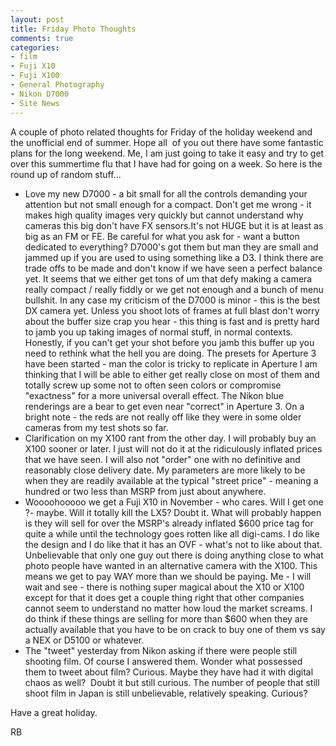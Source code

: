 ```yaml
---
layout: post
title: Friday Photo Thoughts
comments: true
categories:
- film
- Fuji X10
- Fuji X100
- General Photography
- Nikon D7000
- Site News
---
```

A couple of photo related thoughts for Friday of the holiday weekend and the unofficial end of summer. Hope all  of you out there have some fantastic plans for the long weekend. Me, I am just going to take it easy and try to get over this summertime flu that I have had for going on a week. So here is the round up of random stuff...
<ul>
	<li>Love my new D7000 - a bit small for all the controls demanding your attention but not small enough for a compact. Don't get me wrong - it makes high quality images very quickly but cannot understand why cameras this big don't have FX sensors.It's not HUGE but it is at least as big as an FM or FE. Be careful for what you ask for - want a button dedicated to everything? D7000's got them but man they are small and jammed up if you are used to using something like a D3. I think there are trade offs to be made and don't know if we have seen a perfect balance yet. It seems that we either get tons of um that defy making a camera really compact / really fiddly or we get not enough and a bunch of menu bullshit. In any case my criticism of the D7000 is minor - this is the best DX camera yet. Unless you shoot lots of frames at full blast don't worry about the buffer size crap you hear - this thing is fast and is pretty hard to jamb you up taking images of normal stuff, in normal contexts. Honestly, if you can't get your shot before you jamb this buffer up you need to rethink what the hell you are doing. The presets for Aperture 3 have been started - man the color is tricky to replicate in Aperture I am thinking that I will be able to either get really close on most of them and totally screw up some not to often seen colors or compromise "exactness" for a more universal overall effect. The Nikon blue renderings are a bear to get even near "correct" in Aperture 3. On a bright note - the reds are not really off like they were in some older cameras from my test shots so far.</li>
	<li>Clarification on my X100 rant from the other day. I will probably buy an X100 sooner or later. I just will not do it at the ridiculously inflated prices that we have seen. I will also not "order" one with no definitive and reasonably close delivery date. My parameters are more likely to be when they are readily available at the typical "street price" - meaning a hundred or two less than MSRP from just about anywhere.</li>
	<li>Woooohooooo we get a Fuji X10 in November - who cares. Will I get one ?- maybe. Will it totally kill the LX5? Doubt it. What will probably happen is they will sell for over the MSRP's already inflated $600 price tag for quite a while until the technology goes rotten like all digi-cams. I do like the design and I do like that it has an OVF - what's not to like about that. Unbelievable that only one guy out there is doing anything close to what photo people have wanted in an alternative camera with the X100. This means we get to pay WAY more than we should be paying. Me - I will wait and see - there is nothing super magical about the X10 or X100 except for that it does get a couple thing right that other companies cannot seem to understand no matter how loud the market screams. I do think if these things are selling for more than $600 when they are actually available that you have to be on crack to buy one of them vs say a NEX or D5100 or whatever.</li>
	<li>The "tweet" yesterday from Nikon asking if there were people still shooting film. Of course I answered them. Wonder what possessed them to tweet about film? Curious. Maybe they have had it with digital chaos as well?  Doubt it but still curious. The number of people that still shoot film in Japan is still unbelievable, relatively speaking. Curious?</li>
</ul>
Have a great holiday.

RB